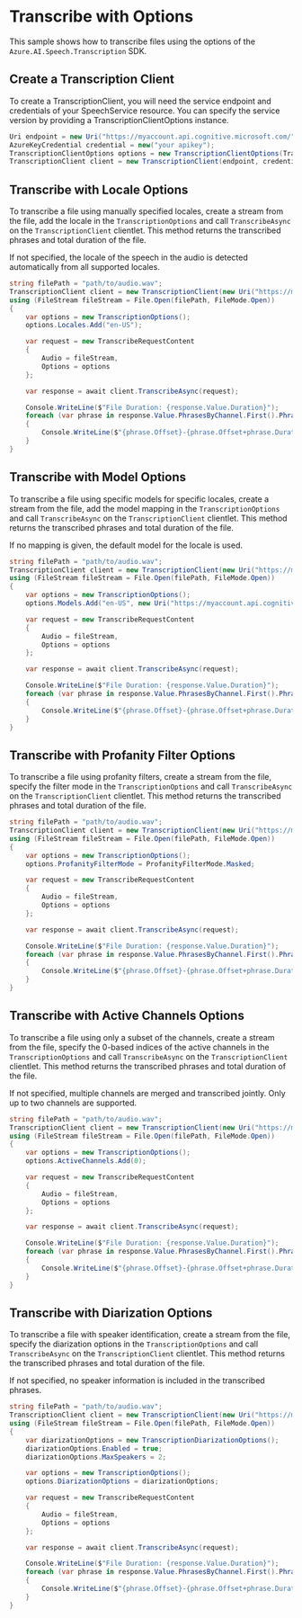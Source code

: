 # Transcribe with Options

This sample shows how to transcribe files using the options of the `Azure.AI.Speech.Transcription` SDK.

## Create a Transcription Client

To create a TranscriptionClient, you will need the service endpoint and credentials of your SpeechService resource. You can specify the service version by providing a TranscriptionClientOptions instance.

```C# Snippet:CreateTranscriptionClientForSpecificApiVersion
Uri endpoint = new Uri("https://myaccount.api.cognitive.microsoft.com/");
AzureKeyCredential credential = new("your apikey");
TranscriptionClientOptions options = new TranscriptionClientOptions(TranscriptionClientOptions.ServiceVersion.V2025_10_15);
TranscriptionClient client = new TranscriptionClient(endpoint, credential, options);
```

## Transcribe with Locale Options

To transcribe a file using manually specified locales, create a stream from the file, add the locale in the `TranscriptionOptions` and call `TranscribeAsync` on the `TranscriptionClient` clientlet. This method returns the transcribed phrases and total duration of the file.

If not specified, the locale of the speech in the audio is detected automatically from all supported locales.

```C# Snippet:TranscribeWithLocales
string filePath = "path/to/audio.wav";
TranscriptionClient client = new TranscriptionClient(new Uri("https://myaccount.api.cognitive.microsoft.com/"), new AzureKeyCredential("your apikey"));
using (FileStream fileStream = File.Open(filePath, FileMode.Open))
{
    var options = new TranscriptionOptions();
    options.Locales.Add("en-US");

    var request = new TranscribeRequestContent
    {
        Audio = fileStream,
        Options = options
    };

    var response = await client.TranscribeAsync(request);

    Console.WriteLine($"File Duration: {response.Value.Duration}");
    foreach (var phrase in response.Value.PhrasesByChannel.First().Phrases)
    {
        Console.WriteLine($"{phrase.Offset}-{phrase.Offset+phrase.Duration}: {phrase.Text}");
    }
}
```

## Transcribe with Model Options

To transcribe a file using specific models for specific locales, create a stream from the file, add the model mapping in the `TranscriptionOptions` and call `TranscribeAsync` on the `TranscriptionClient` clientlet. This method returns the transcribed phrases and total duration of the file.

If no mapping is given, the default model for the locale is used.

```C# Snippet:TranscribeWithModels
string filePath = "path/to/audio.wav";
TranscriptionClient client = new TranscriptionClient(new Uri("https://myaccount.api.cognitive.microsoft.com/"), new AzureKeyCredential("your apikey"));
using (FileStream fileStream = File.Open(filePath, FileMode.Open))
{
    var options = new TranscriptionOptions();
    options.Models.Add("en-US", new Uri("https://myaccount.api.cognitive.microsoft.com/speechtotext/models/your-model-uuid"));

    var request = new TranscribeRequestContent
    {
        Audio = fileStream,
        Options = options
    };

    var response = await client.TranscribeAsync(request);

    Console.WriteLine($"File Duration: {response.Value.Duration}");
    foreach (var phrase in response.Value.PhrasesByChannel.First().Phrases)
    {
        Console.WriteLine($"{phrase.Offset}-{phrase.Offset+phrase.Duration}: {phrase.Text}");
    }
}
```

## Transcribe with Profanity Filter Options

To transcribe a file using profanity filters, create a stream from the file, specify the filter mode in the `TranscriptionOptions` and call `TranscribeAsync` on the `TranscriptionClient` clientlet. This method returns the transcribed phrases and total duration of the file.

```C# Snippet:TranscribeWithProfinityFilter
string filePath = "path/to/audio.wav";
TranscriptionClient client = new TranscriptionClient(new Uri("https://myaccount.api.cognitive.microsoft.com/"), new AzureKeyCredential("your apikey"));
using (FileStream fileStream = File.Open(filePath, FileMode.Open))
{
    var options = new TranscriptionOptions();
    options.ProfanityFilterMode = ProfanityFilterMode.Masked;

    var request = new TranscribeRequestContent
    {
        Audio = fileStream,
        Options = options
    };

    var response = await client.TranscribeAsync(request);

    Console.WriteLine($"File Duration: {response.Value.Duration}");
    foreach (var phrase in response.Value.PhrasesByChannel.First().Phrases)
    {
        Console.WriteLine($"{phrase.Offset}-{phrase.Offset+phrase.Duration}: {phrase.Text}");
    }
}
```

## Transcribe with Active Channels Options

To transcribe a file using only a subset of the channels, create a stream from the file, specify the 0-based indices of the active channels in the `TranscriptionOptions` and call `TranscribeAsync` on the `TranscriptionClient` clientlet. This method returns the transcribed phrases and total duration of the file.

If not specified, multiple channels are merged and transcribed jointly. Only up to two channels are supported.

```C# Snippet:TranscribeWithActiveChannels
string filePath = "path/to/audio.wav";
TranscriptionClient client = new TranscriptionClient(new Uri("https://myaccount.api.cognitive.microsoft.com/"), new AzureKeyCredential("your apikey"));
using (FileStream fileStream = File.Open(filePath, FileMode.Open))
{
    var options = new TranscriptionOptions();
    options.ActiveChannels.Add(0);

    var request = new TranscribeRequestContent
    {
        Audio = fileStream,
        Options = options
    };

    var response = await client.TranscribeAsync(request);

    Console.WriteLine($"File Duration: {response.Value.Duration}");
    foreach (var phrase in response.Value.PhrasesByChannel.First().Phrases)
    {
        Console.WriteLine($"{phrase.Offset}-{phrase.Offset+phrase.Duration}: {phrase.Text}");
    }
}
```

## Transcribe with Diarization Options

To transcribe a file with speaker identification, create a stream from the file, specify the diarization options in the `TranscriptionOptions` and call `TranscribeAsync` on the `TranscriptionClient` clientlet. This method returns the transcribed phrases and total duration of the file.

If not specified, no speaker information is included in the transcribed phrases.

```C# Snippet:TranscribeWithDiarization
string filePath = "path/to/audio.wav";
TranscriptionClient client = new TranscriptionClient(new Uri("https://myaccount.api.cognitive.microsoft.com/"), new AzureKeyCredential("your apikey"));
using (FileStream fileStream = File.Open(filePath, FileMode.Open))
{
    var diarizationOptions = new TranscriptionDiarizationOptions();
    diarizationOptions.Enabled = true;
    diarizationOptions.MaxSpeakers = 2;

    var options = new TranscriptionOptions();
    options.DiarizationOptions = diarizationOptions;

    var request = new TranscribeRequestContent
    {
        Audio = fileStream,
        Options = options
    };

    var response = await client.TranscribeAsync(request);

    Console.WriteLine($"File Duration: {response.Value.Duration}");
    foreach (var phrase in response.Value.PhrasesByChannel.First().Phrases)
    {
        Console.WriteLine($"{phrase.Offset}-{phrase.Offset+phrase.Duration} [{phrase.Speaker}]: {phrase.Text}");
    }
}
```
